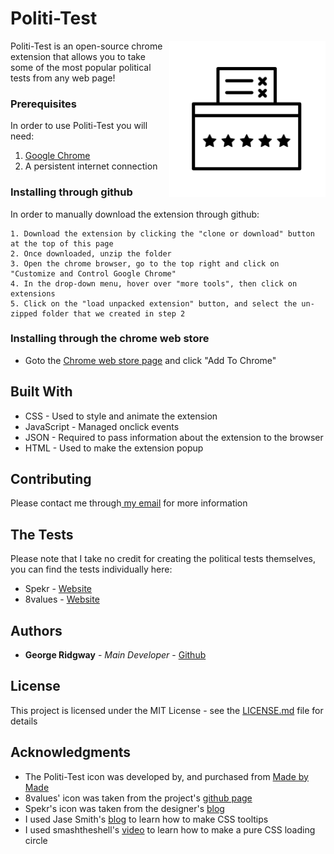 # Politi-Test

<img align="right" width="250" height="250" src="/icons/fullSize.png">

Politi-Test is an open-source chrome extension that allows you to take some of the most popular political tests from any web page!

### Prerequisites

In order to use Politi-Test you will need:

1. [Google Chrome](https://www.google.com/chrome/browser/desktop/index.html)
2. A persistent internet connection

### Installing through github

In order to manually download the extension through github:
```
1. Download the extension by clicking the "clone or download" button at the top of this page
2. Once downloaded, unzip the folder
3. Open the chrome browser, go to the top right and click on "Customize and Control Google Chrome"
4. In the drop-down menu, hover over "more tools", then click on extensions
5. Click on the "load unpacked extension" button, and select the un-zipped folder that we created in step 2

```
### Installing through the chrome web store

- Goto the [Chrome web store page](TBD) and click "Add To Chrome"

## Built With

* CSS - Used to style and animate the extension
* JavaScript - Managed onclick events
* JSON - Required to pass information about the extension to the browser
* HTML - Used to make the extension popup

## Contributing

Please contact me through<a href="mailto:george.ridgway@protonmail.com"> my email</a> for more information

## The Tests

Please note that I take no credit for creating the political tests themselves, you can find the tests individually here:

* Spekr - [Website](http://spekr.org/)
* 8values - [Website](https://8values.github.io/)

## Authors

* **George Ridgway** - *Main Developer* - [Github](https://github.com/ridgeontheway)

## License

This project is licensed under the MIT License - see the [LICENSE.md](LICENSE.md) file for details

## Acknowledgments

* The Politi-Test icon was developed by, and purchased from [Made by Made](https://thenounproject.com/made.somewhere/)
* 8values' icon was taken from the project's [github page](https://github.com/8values/8values.github.io)
* Spekr's icon was taken from the designer's [blog](http://anaarkei.me/)
* I used Jase Smith's [blog](https://webdesign.tutsplus.com/tutorials/css-tooltip-magic--cms-28082) to learn how to make CSS tooltips
* I used smashtheshell's [video](https://webdesign.tutsplus.com/tutorials/css-tooltip-magic--cms-28082) to learn how to make a pure CSS loading circle
